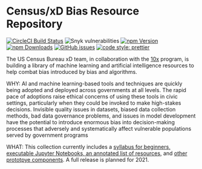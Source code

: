 # Census/xD Bias Resource Repository

[![CircleCI Build Status](https://img.shields.io/circleci/build/gh/uswds/uswds/develop?style=for-the-badge&logo=circleci)](https://circleci.com/gh/uswds/uswds/tree/develop) ![Snyk vulnerabilities](https://img.shields.io/snyk/vulnerabilities/npm/uswds?style=for-the-badge) [![npm Version](https://img.shields.io/npm/v/uswds?style=for-the-badge)](https://www.npmjs.com/package/uswds) [![npm Downloads](https://img.shields.io/npm/dt/uswds?style=for-the-badge)](https://www.npmjs.com/package/uswds) [![GitHub issues](https://img.shields.io/github/issues/uswds/uswds?style=for-the-badge&logo=github)](https://github.com/uswds/uswds/issues) [![code style: prettier](https://img.shields.io/badge/code_style-prettier-ff69b4?style=for-the-badge)](https://github.com/prettier/prettier)



The US Census Bureau xD team, in collaboration with the [10x](https://10x.gsa.gov) program, is building a library of machine learning and artificial intelligence resources to help combat bias introduced by bias and algorithms. 

WHY: AI and machine learning-based tools and techniques are quickly being adopted and deployed across governments at all levels. The rapid pace of adoptions raise ethical concerns of using these tools in civic settings, particularly when they could be invoked to make high-stakes decisions. Invisible quality issues in datasets, biased data collection methods, bad data governance problems, and issues in model development have the potential to introduce enormous bias into decision-making processes that adversely and systematically affect vulnerable populations served by government programs

WHAT: This collection currently includes a [syllabus for beginners, executable Jupyter Notebooks, an annotated list of resources](https://github.com/MLBiasgov/MLBias_papers), and [other prototpye components](https://github.com/MLBiasgov/QuestionFlow). A full release is planned for 2021.


